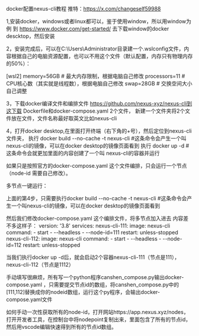 docker配置nexus-cli教程  推特：https://x.com/changeself59988

1,安装docker，windows或者linux都可以，鉴于使用window，所以用window为例
到 https://www.docker.com/get-started/  去下载window的docker descktop，然后安装

2，安装完成后，可以在C:\Users\Administrator目录建一个.wslconfig文件，内容根据自己的电脑资源配置，也可以不用这个文件（默认配置，内存只有物理内存的50%）：

[wsl2]
memory=56GB  # 最大内存限制，根据电脑自己修改
processors=11  # CPU核心数（其实就是线程数），根据电脑自己修改
swap=28GB  # 交换空间大小自己调整

3，下载docker编译文件和编排文件
    https://github.com/nexus-xyz/nexus-cli到这下载 Dockerfile和docker-compose.yaml 2个文件，
    新建一个文件夹将2个文件放在文件，文件名称最好取英文比如nexus-cli


4，打开docker desktop,在里面打开终端（右下角的+号），然后定位到nexus-cli文件夹，
  执行 docker build --no-cache -t nexus-cli   #这条命令会产生一个叫nexus-cli的镜像，可以在docker desktop的镜像页面看到
  执行 docker up -d   #这条命令会就更加里面的内容创建了一个叫 nexus-cli的容器并运行

  如果只是按照官方的docker-compose.yaml 这个文件编排，只会运行一个节点（node-id 需要自己修改）。


多节点一键运行：

上面的第4步，只需要执行docker build --no-cache -t nexus-cli #这条命令会产生一个叫nexus-cli的镜像，可以在docker desktop的镜像页面看到

然后我们修改docker-compose.yaml 这个编排文件，将多节点加入进去
内容差不多这样子：
version: '3.8'
services:
  nexus-cli-111:
    image: nexus-cli
    command:
    - start
    - --headless
    - --node-id=111
    restart: unless-stopped
  nexus-cli-112:
    image: nexus-cli
    command:
    - start
    - --headless
    - --node-id=112
    restart: unless-stopped

当我们执行docker up -d后，就会启动2个容器nexus-cli-111（节点是111），nexus-cli-112（节点是1112）

手动填写很麻烦，所有写一个python程序canshen_compose.py输出docker-compose.yaml ，只需要提交节点id的数组，将canshen_compose.py中的[111,112]替换成你的nodeid数组，运行这个py程序，会输出docker-compose.yaml文件

如何手动一次性获取所有的node-id，打开网站https://app.nexus.xyz/nodes，打开开发者工具，在控制台中将nodepoint复制出来，里面包含了所有的节点id，然后用vscode编辑快速得到所有的节点id数组。

    
